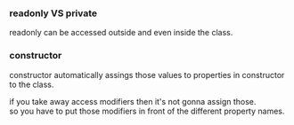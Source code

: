 ### readonly VS private

readonly can be accessed outside and even inside the class.

### constructor

constructor automatically assings those values to properties in constructor to the class.

if you take away access modifiers then it's not gonna assign those.   
so you have to put those modifiers in front of the different property names.
